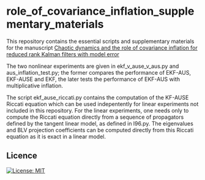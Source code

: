 # role_of_covariance_inflation_supplementary_materials

This repository contains the essential scripts and supplementary materials for the manuscript 
[Chaotic dynamics and the role of covariance inflation for reduced rank Kalman filters with model error](https://www.nonlin-processes-geophys-discuss.net/npg-2018-4/)

The two nonlinear experiments are given in ekf_v_ause_v_aus.py and aus_inflation_test.py; the former compares the performance of EKF-AUS, EKF-AUSE and EKF, the later tests the performance of EKF-AUS
with multiplicative inflation.

The script ekf_ause_riccati.py contains the computation of the KF-AUSE Riccati equation which can be used indepentently for linear experiments not included in this repository.  For the linear experiments,
one needs only to compute the Riccati equation directly from a sequence of propagators defined by the tangent linear model, as defined in l96.py.  The eigenvalues and BLV projection coefficients can
be computed directly from this Riccati equation as it is exact in a linear model.

Licence
------------------------------------------------
[![License: MIT](https://img.shields.io/badge/License-MIT-yellow.svg)](./licence.txt)

